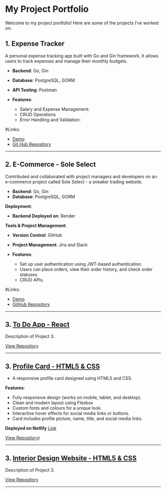 # My Project Portfolio

Welcome to my project portfolio! Here are some of the projects I’ve worked on:

## 1. Expense Tracker
A personal expense tracking app built with Go and Gin framework. It allows users to track expenses and manage their monthly budgets.

- **Backend**: Go, Gin
- **Database**: PostgreSQL, GORM
- **API Testing**: Postman
    
- **Features**:
    - Salary and Expense Management: 
    - CRUD Operations
    - Error Handling and Validation:


#Links: 
- [Demo](https://drive.google.com/file/d/1hWUrDZC_jcpqRa5A08EuZS134KdjixD9/view?usp=drive_link)
- [Git Hub Repository](https://github.com/Zmohamed6991/Expense-Tracker)

---

## 2. E-Commerce - Sole Select 
Contributed and collaborated with project managers and developers on an e-commerce project called Sole Select - a sneaker trading website.

- **Backend**: Go, Gin
- **Database**: PostgreSQL, GORM

**Deployment**:
- **Backend Deployed on**: Render

**Tools & Project Management**:
- **Version Control**: GitHub
- **Project Management**: Jira and Slack

  
- **Features**:
  - Set up user authentication using JWT-based authentication.
  - Users can place orders, view their order history, and check order statuses.
  - CRUD APIs.

    
#Links:
- [Demo](https://drive.google.com/file/d/1glPezV347OwBZpPMLP0LneaZBgpKRN6c/view?usp=drive_link)
- [GitHub Repository](https://github.com/Mariana-consultancy/e-commerce-3)


---

## 3. [To Do App - React](https://github.com/your-username/project-3)
Description of Project 3.

[View Repository](https://github.com/your-username/project-3)

---

## 3. [Profile Card - HTML5 & CSS]([https://github.com/your-username/project-3](https://github.com/Zmohamed6991/profile_card))
- A responsive profile card designed using HTML5 and CSS.
  
**Features**:
- Fully responsive design (works on mobile, tablet, and desktop).
- Clean and modern layout using Flexbox
- Custom fonts and colours for a unique look.
- Interactive hover effects for social media links or buttons.
- Card includes profile picture, name, title, and social media links.

**Deployed on Netlify**
[Link]()


[View Repository](https://github.com/Zmohamed6991/profile_card))

---
## 3. [Interior Design Website - HTML5 & CSS ](https://github.com/your-username/project-3)
Description of Project 3.

[View Repository](https://github.com/your-username/project-3)

---
